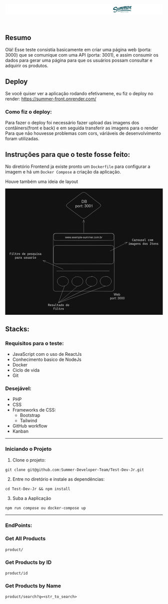 ![banner](.imgs/banner.png)

<br />

## Resumo

Olá! Esse teste consistia basicamente em criar uma página web (porta: 3000) que se comunique com uma API (porta: 3001), e assim consumir os dados para gerar uma página para que os usuários possam consultar e adquirir os produtos.

## Deploy
Se você quiser ver a aplicação rodando efetivamene, eu fiz o deploy no render: https://summer-front.onrender.com/

### Como fiz o deploy: 
Para fazer o deploy foi necessário fazer upload das imagens dos contâiners(front e back) e em seguida transferir as imagens para o render
Para que não houvesse problemas com cors, váriáveis de desenvolvimento foram utilizadas. 



## Instruções para que o teste fosse feito: 
No diretório Frontend ja existe pronto um `Dockerfile` para configurar a imagem e há um `Docker Compose` a criação da aplicação.

Houve também uma ideia de layout

![exemple](.imgs/exemple.png)

## Stacks:

### Requisitos para o teste:

- JavaScript com o uso de ReactJs
- Conhecimento basico de NodeJs
- Docker
- Ciclo de vida
- Git

### Desejável:

- PHP
- CSS
- Frameworks de CSS:
  - Bootstrap
  - Tailwind
- GitHub workflow
- Kanban

<hr />

### Iniciando o Projeto

1. Clone o projeto:

```
git clone git@github.com:Summer-Developer-Team/Test-Dev-Jr.git
```

2. Entre no diretório e instale as dependências:

```
cd Test-Dev-Jr && npm install
```

3. Suba a Aaplicação

```
npm run compose ou docker-compose up
```

<hr />

### EndPoints:

### Get All Products

```
product/
```

### Get Products by ID

```
product/id
```

### Get Products by Name

```
product/search?q=<str_to_search>
```
